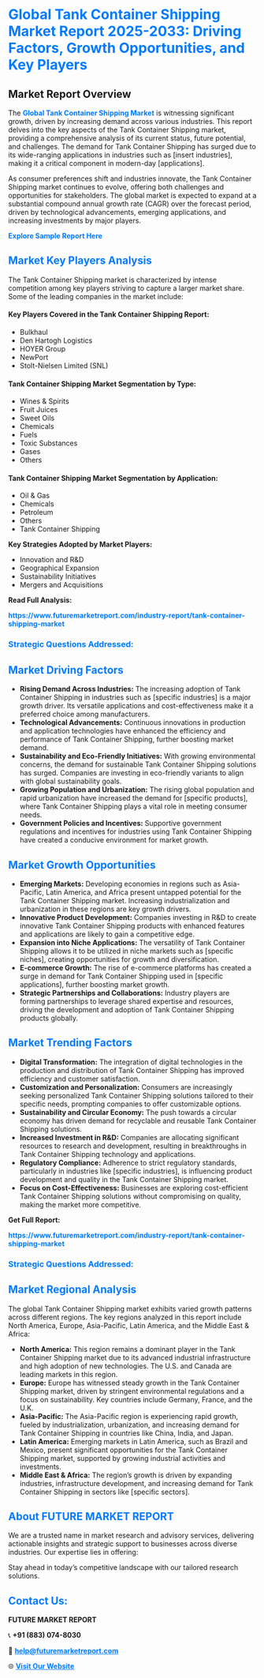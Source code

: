 <h1 style="color: #007BFF;">Global Tank Container Shipping Market Report 2025-2033: Driving Factors, Growth Opportunities, and Key Players</h1>

<section id="overview">
<h2>Market Report Overview</h2>
<p>The <a href="https://www.futuremarketreport.com/industry-report/tank-container-shipping-market" style="color: #007BFF; text-decoration: none;"><strong>Global Tank Container Shipping Market</strong></a> is witnessing significant growth, driven by increasing demand across various industries. This report delves into the key aspects of the Tank Container Shipping market, providing a comprehensive analysis of its current status, future potential, and challenges. The demand for Tank Container Shipping has surged due to its wide-ranging applications in industries such as [insert industries], making it a critical component in modern-day [applications].</p>
<p>As consumer preferences shift and industries innovate, the Tank Container Shipping market continues to evolve, offering both challenges and opportunities for stakeholders. The global market is expected to expand at a substantial compound annual growth rate (CAGR) over the forecast period, driven by technological advancements, emerging applications, and increasing investments by major players.</p>
</section>

<section id="overview">
<p><a href="https://www.futuremarketreport.com/request-sample/reportId=108210" style="color: #007BFF; text-decoration: none;"><strong>Explore Sample Report Here</strong></a></p>
</section>

<section id="key-players">
<h2 style="color: #007BFF;">Market Key Players Analysis</h2>
<p>The Tank Container Shipping market is characterized by intense competition among key players striving to capture a larger market share. Some of the leading companies in the market include:</p>
<h4>Key Players Covered in the Tank Container Shipping Report:</h4>
<ul><li>Bulkhaul</li><li>Den Hartogh Logistics</li><li>HOYER Group</li><li>NewPort</li><li>Stolt-Nielsen Limited (SNL)</li></ul>
<h4>Tank Container Shipping Market Segmentation by Type:</h4>
<ul><li>Wines &amp; Spirits</li><li>Fruit Juices</li><li>Sweet Oils</li><li>Chemicals</li><li>Fuels</li><li>Toxic Substances</li><li>Gases</li><li>Others</li></ul>

<h4>Tank Container Shipping Market Segmentation by Application:</h4>
<ul><li>Oil &amp; Gas</li><li>Chemicals</li><li>Petroleum</li><li>Others</li><li>Tank Container Shipping</li></ul>
<p><strong>Key Strategies Adopted by Market Players:</strong></p>
<ul>
<li>Innovation and R&D</li>
<li>Geographical Expansion</li>
<li>Sustainability Initiatives</li>
<li>Mergers and Acquisitions</li>
</ul>
</section>

<section>
<p><strong>Read Full Analysis: </strong></p><a href="https://www.futuremarketreport.com/industry-report/tank-container-shipping-market" style="color: #007BFF; text-decoration: none;"><strong>https://www.futuremarketreport.com/industry-report/tank-container-shipping-market</strong></a>
<h3 style="color: #007BFF;">Strategic Questions Addressed:</h3>
</section>

<section id="driving-factors">
<h2 style="color: #007BFF;">Market Driving Factors</h2>
<ul>
<li><strong>Rising Demand Across Industries:</strong> The increasing adoption of Tank Container Shipping in industries such as [specific industries] is a major growth driver. Its versatile applications and cost-effectiveness make it a preferred choice among manufacturers.</li>
<li><strong>Technological Advancements:</strong> Continuous innovations in production and application technologies have enhanced the efficiency and performance of Tank Container Shipping, further boosting market demand.</li>
<li><strong>Sustainability and Eco-Friendly Initiatives:</strong> With growing environmental concerns, the demand for sustainable Tank Container Shipping solutions has surged. Companies are investing in eco-friendly variants to align with global sustainability goals.</li>
<li><strong>Growing Population and Urbanization:</strong> The rising global population and rapid urbanization have increased the demand for [specific products], where Tank Container Shipping plays a vital role in meeting consumer needs.</li>
<li><strong>Government Policies and Incentives:</strong> Supportive government regulations and incentives for industries using Tank Container Shipping have created a conducive environment for market growth.</li>
</ul>
</section>

<section id="growth-opportunities">
<h2 style="color: #007BFF;">Market Growth Opportunities</h2>
<ul>
<li><strong>Emerging Markets:</strong> Developing economies in regions such as Asia-Pacific, Latin America, and Africa present untapped potential for the Tank Container Shipping market. Increasing industrialization and urbanization in these regions are key growth drivers.</li>
<li><strong>Innovative Product Development:</strong> Companies investing in R&D to create innovative Tank Container Shipping products with enhanced features and applications are likely to gain a competitive edge.</li>
<li><strong>Expansion into Niche Applications:</strong> The versatility of Tank Container Shipping allows it to be utilized in niche markets such as [specific niches], creating opportunities for growth and diversification.</li>
<li><strong>E-commerce Growth:</strong> The rise of e-commerce platforms has created a surge in demand for Tank Container Shipping used in [specific applications], further boosting market growth.</li>
<li><strong>Strategic Partnerships and Collaborations:</strong> Industry players are forming partnerships to leverage shared expertise and resources, driving the development and adoption of Tank Container Shipping products globally.</li>
</ul>
</section>

<section id="trending-factors">
<h2 style="color: #007BFF;">Market Trending Factors</h2>
<ul>
<li><strong>Digital Transformation:</strong> The integration of digital technologies in the production and distribution of Tank Container Shipping has improved efficiency and customer satisfaction.</li>
<li><strong>Customization and Personalization:</strong> Consumers are increasingly seeking personalized Tank Container Shipping solutions tailored to their specific needs, prompting companies to offer customizable options.</li>
<li><strong>Sustainability and Circular Economy:</strong> The push towards a circular economy has driven demand for recyclable and reusable Tank Container Shipping solutions.</li>
<li><strong>Increased Investment in R&D:</strong> Companies are allocating significant resources to research and development, resulting in breakthroughs in Tank Container Shipping technology and applications.</li>
<li><strong>Regulatory Compliance:</strong> Adherence to strict regulatory standards, particularly in industries like [specific industries], is influencing product development and quality in the Tank Container Shipping market.</li>
<li><strong>Focus on Cost-Effectiveness:</strong> Businesses are exploring cost-efficient Tank Container Shipping solutions without compromising on quality, making the market more competitive.</li>
</ul>
</section>

<section>
<p><strong>Get Full Report: </strong></p><a href="https://www.futuremarketreport.com/industry-report/tank-container-shipping-market" style="color: #007BFF; text-decoration: none;"><strong>https://www.futuremarketreport.com/industry-report/tank-container-shipping-market</strong></a>
<h3 style="color: #007BFF;">Strategic Questions Addressed:</h3>
</section>


<section id="regional-analysis">
<h2 style="color: #007BFF;">Market Regional Analysis</h2>
<p>The global Tank Container Shipping market exhibits varied growth patterns across different regions. The key regions analyzed in this report include North America, Europe, Asia-Pacific, Latin America, and the Middle East & Africa:</p>
<ul>
<li><strong>North America:</strong> This region remains a dominant player in the Tank Container Shipping market due to its advanced industrial infrastructure and high adoption of new technologies. The U.S. and Canada are leading markets in this region.</li>
<li><strong>Europe:</strong> Europe has witnessed steady growth in the Tank Container Shipping market, driven by stringent environmental regulations and a focus on sustainability. Key countries include Germany, France, and the U.K.</li>
<li><strong>Asia-Pacific:</strong> The Asia-Pacific region is experiencing rapid growth, fueled by industrialization, urbanization, and increasing demand for Tank Container Shipping in countries like China, India, and Japan.</li>
<li><strong>Latin America:</strong> Emerging markets in Latin America, such as Brazil and Mexico, present significant opportunities for the Tank Container Shipping market, supported by growing industrial activities and investments.</li>
<li><strong>Middle East & Africa:</strong> The region’s growth is driven by expanding industries, infrastructure development, and increasing demand for Tank Container Shipping in sectors like [specific sectors].</li>
</ul>
</section>

<footer>
<h2 style="color: #007BFF;">About FUTURE MARKET REPORT</h2>
<p>We are a trusted name in market research and advisory services, delivering actionable insights and strategic support to businesses across diverse industries. Our expertise lies in offering:</p>

<p>Stay ahead in today’s competitive landscape with our tailored research solutions.</p>

<h2 style="color: #007BFF;">Contact Us:</h2>
<p><strong>FUTURE MARKET REPORT</strong></p>
<p>📞 <strong>+91 (883) 074-8030</strong></p>
<p>📧 <strong><a href="mailto:help@futuremarketreport.com" style="color: #007BFF;">help@futuremarketreport.com</a></strong></p>
<p>🌐 <strong><a href="https://www.futuremarketreport.com/" style="color: #007BFF;">Visit Our Website</a></strong></p>
</footer>
